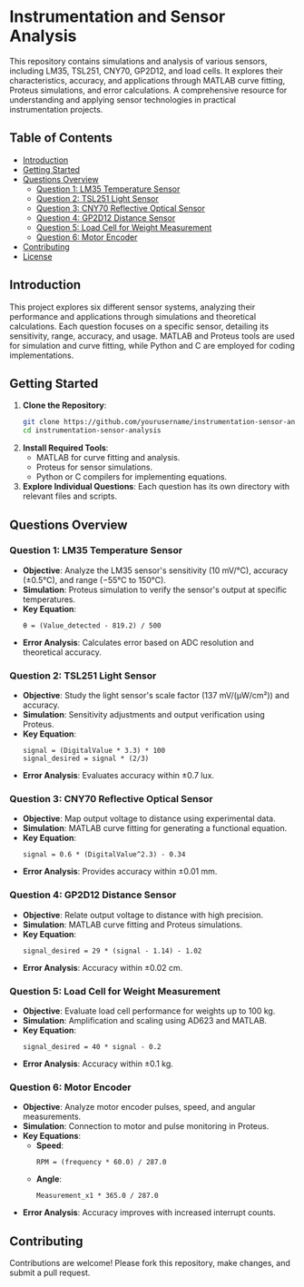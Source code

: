 # Instrumentation and Sensor Analysis

This repository contains simulations and analysis of various sensors, including LM35, TSL251, CNY70, GP2D12, and load cells. It explores their characteristics, accuracy, and applications through MATLAB curve fitting, Proteus simulations, and error calculations. A comprehensive resource for understanding and applying sensor technologies in practical instrumentation projects.

## Table of Contents

- [Introduction](#introduction)
- [Getting Started](#getting-started)
- [Questions Overview](#questions-overview)
  - [Question 1: LM35 Temperature Sensor](#question-1-lm35-temperature-sensor)
  - [Question 2: TSL251 Light Sensor](#question-2-tsl251-light-sensor)
  - [Question 3: CNY70 Reflective Optical Sensor](#question-3-cny70-reflective-optical-sensor)
  - [Question 4: GP2D12 Distance Sensor](#question-4-gp2d12-distance-sensor)
  - [Question 5: Load Cell for Weight Measurement](#question-5-load-cell-for-weight-measurement)
  - [Question 6: Motor Encoder](#question-6-motor-encoder)
- [Contributing](#contributing)
- [License](#license)

## Introduction

This project explores six different sensor systems, analyzing their performance and applications through simulations and theoretical calculations. Each question focuses on a specific sensor, detailing its sensitivity, range, accuracy, and usage. MATLAB and Proteus tools are used for simulation and curve fitting, while Python and C are employed for coding implementations.

## Getting Started

1. **Clone the Repository**:
   ```bash
   git clone https://github.com/yourusername/instrumentation-sensor-analysis.git
   cd instrumentation-sensor-analysis
   ```
2. **Install Required Tools**:
   - MATLAB for curve fitting and analysis.
   - Proteus for sensor simulations.
   - Python or C compilers for implementing equations.
3. **Explore Individual Questions**:
   Each question has its own directory with relevant files and scripts.

## Questions Overview

### Question 1: LM35 Temperature Sensor
- **Objective**: Analyze the LM35 sensor's sensitivity (10 mV/°C), accuracy (±0.5°C), and range (−55°C to 150°C).
- **Simulation**: Proteus simulation to verify the sensor's output at specific temperatures.
- **Key Equation**:
  ```
  θ = (Value_detected - 819.2) / 500
  ```
- **Error Analysis**: Calculates error based on ADC resolution and theoretical accuracy.

### Question 2: TSL251 Light Sensor
- **Objective**: Study the light sensor's scale factor (137 mV/(μW/cm²)) and accuracy.
- **Simulation**: Sensitivity adjustments and output verification using Proteus.
- **Key Equation**:
  ```
  signal = (DigitalValue * 3.3) * 100
  signal_desired = signal * (2/3)
  ```
- **Error Analysis**: Evaluates accuracy within ±0.7 lux.

### Question 3: CNY70 Reflective Optical Sensor
- **Objective**: Map output voltage to distance using experimental data.
- **Simulation**: MATLAB curve fitting for generating a functional equation.
- **Key Equation**:
  ```
  signal = 0.6 * (DigitalValue^2.3) - 0.34
  ```
- **Error Analysis**: Provides accuracy within ±0.01 mm.

### Question 4: GP2D12 Distance Sensor
- **Objective**: Relate output voltage to distance with high precision.
- **Simulation**: MATLAB curve fitting and Proteus simulations.
- **Key Equation**:
  ```
  signal_desired = 29 * (signal - 1.14) - 1.02
  ```
- **Error Analysis**: Accuracy within ±0.02 cm.

### Question 5: Load Cell for Weight Measurement
- **Objective**: Evaluate load cell performance for weights up to 100 kg.
- **Simulation**: Amplification and scaling using AD623 and MATLAB.
- **Key Equation**:
  ```
  signal_desired = 40 * signal - 0.2
  ```
- **Error Analysis**: Accuracy within ±0.1 kg.

### Question 6: Motor Encoder
- **Objective**: Analyze motor encoder pulses, speed, and angular measurements.
- **Simulation**: Connection to motor and pulse monitoring in Proteus.
- **Key Equations**:
  - **Speed**:
    ```
    RPM = (frequency * 60.0) / 287.0
    ```
  - **Angle**:
    ```
    Measurement_x1 * 365.0 / 287.0
    ```
- **Error Analysis**: Accuracy improves with increased interrupt counts.

## Contributing

Contributions are welcome! Please fork this repository, make changes, and submit a pull request.